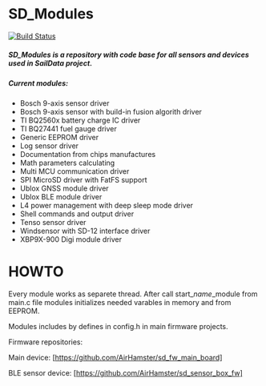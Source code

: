 # SD_Modules

[![Build Status](https://travis-ci.com/AirHamster/sd_modules.svg?token=KGT3nWDyeGNHSLPsrsXU&branch=master)](https://travis-ci.com/AirHamster/sd_modules)

##### SD_Modules is a repository with code base for all sensors and devices used in SailData project.

##### Current modules:
- Bosch 9-axis sensor driver
- Bosch 9-axis sensor with build-in fusion algorith driver
- TI BQ2560x battery charge IC driver
- TI BQ27441 fuel gauge driver
- Generic EEPROM driver
- Log sensor driver
- Documentation from chips manufactures
- Math parameters calculating
- Multi MCU communication driver
- SPI MicroSD driver with FatFS support
- Ublox GNSS module driver
- Ublox BLE module driver
- L4 power management with deep sleep mode driver
- Shell commands and output driver
- Tenso sensor driver
- Windsensor with SD-12 interface driver
- XBP9X-900 Digi module driver

# HOWTO

Every module works as separete thread. After call start_*name*_module from main.c file modules initializes needed varables in memory and from EEPROM.

Modules includes by defines in config.h in main firmware projects.

Firmware repositories:

Main device:
[https://github.com/AirHamster/sd_fw_main_board]

BLE sensor device:
[https://github.com/AirHamster/sd_sensor_box_fw]
